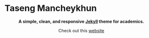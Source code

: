 # Taseng Mancheykhun

<div align="center">

**A simple, clean, and responsive [Jekyll](https://jekyllrb.com/) theme for academics.**


Check out this [website](https://tasengmancheykhun.github.io) 

</div>
